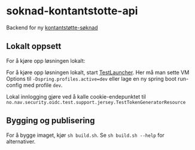 soknad-kontantstotte-api
========================
Backend for ny [kontantstøtte-søknad](https://github.com/navikt/soknad-kontantstotte)

## Lokalt oppsett

For å kjøre opp løsningen lokalt:

For å kjøre opp løsningen lokalt, start [TestLauncher](src/test/java/no/nav/kontantstotte/api/TestLauncher.java). Her må man sette VM Options til `-Dspring.profiles.active=dev`
eller lage en ny spring boot run-config med profile `dev`.


Lokal innlogging gjøre ved å kalle cookie-endepunktet til ```no.nav.security.oidc.test.support.jersey.TestTokenGeneratorResource```

## Bygging og publisering

For å bygge imaget, kjør `sh build.sh`. Se `sh build.sh --help` for alternativer.